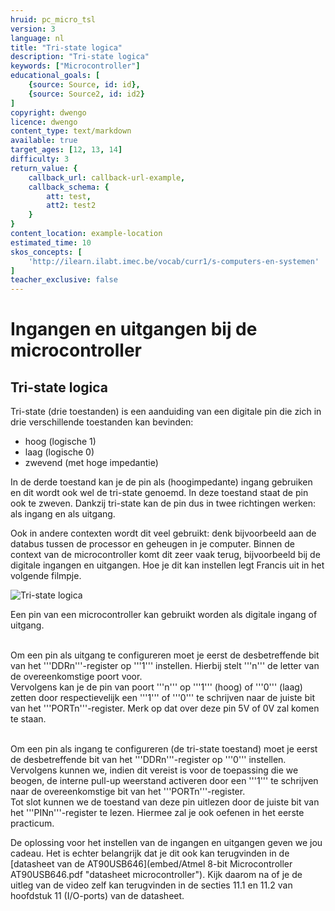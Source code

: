 ```yaml
---
hruid: pc_micro_tsl
version: 3
language: nl
title: "Tri-state logica"
description: "Tri-state logica"
keywords: ["Microcontroller"]
educational_goals: [
    {source: Source, id: id}, 
    {source: Source2, id: id2}
]
copyright: dwengo
licence: dwengo
content_type: text/markdown
available: true
target_ages: [12, 13, 14]
difficulty: 3
return_value: {
    callback_url: callback-url-example,
    callback_schema: {
        att: test,
        att2: test2
    }
}
content_location: example-location
estimated_time: 10
skos_concepts: [
    'http://ilearn.ilabt.imec.be/vocab/curr1/s-computers-en-systemen'
]
teacher_exclusive: false
---
```

# Ingangen en uitgangen bij de microcontroller

## Tri-state logica

Tri-state (drie toestanden) is een aanduiding van een digitale pin die zich in drie verschillende toestanden kan bevinden:

* hoog (logische 1)
* laag (logische 0)
* zwevend (met hoge impedantie)

In de derde toestand kan je de pin als (hoogimpedante) ingang gebruiken en dit wordt ook wel de tri-state genoemd. In deze toestand staat de pin ook te zweven. Dankzij tri-state kan de pin dus in twee richtingen werken: als ingang en als uitgang. 

Ook in andere contexten wordt dit veel gebruikt: denk bijvoorbeeld aan de databus tussen de processor en geheugen in je computer. Binnen de context van de microcontroller komt dit zeer vaak terug, bijvoorbeeld bij de digitale ingangen en uitgangen. Hoe je dit kan instellen legt Francis uit in het volgende filmpje.

![](@youtube/https://www.youtube.com/embed/vkrsgYTuI8A "Tri-state logica")

<div class="alert alert-box alert-success">
Een pin van een microcontroller kan gebruikt worden als digitale ingang of uitgang.<br><br> 

Om een pin als uitgang te configureren moet je eerst de desbetreffende bit van het '''DDRn'''-register op '''1''' instellen. Hierbij stelt '''n''' de letter van de overeenkomstige poort voor.<br>
Vervolgens kan je de pin van poort '''n''' op '''1''' (hoog) of '''0''' (laag) zetten door respectievelijk een '''1''' of '''0''' te schrijven naar de juiste bit van het '''PORTn'''-register. Merk op dat over deze pin 5V of 0V zal komen te staan.<br><br>

Om een pin als ingang te configureren (de tri-state toestand) moet je eerst de desbetreffende bit van het '''DDRn'''-register op '''0''' instellen.<br>
Vervolgens kunnen we, indien dit vereist is voor de toepassing die we beogen, de interne pull-up weerstand activeren door een '''1''' te schrijven naar de overeenkomstige bit van het '''PORTn'''-register.<br>
Tot slot kunnen we de toestand van deze pin uitlezen door de juiste bit van het '''PINn'''-register te lezen. Hiermee zal je ook oefenen in het eerste practicum.
</div>

<div class="alert alert-box alert-danger">
De oplossing voor het instellen van de ingangen en uitgangen geven we jou cadeau. Het is echter belangrijk dat je dit ook kan terugvinden in de [datasheet van de AT90USB646](embed/Atmel 8-bit Microcontroller AT90USB646.pdf "datasheet microcontroller"). Kijk daarom na of je de uitleg van de video zelf kan terugvinden in de secties 11.1 en 11.2 van hoofdstuk 11 (I/O-ports) van de datasheet.
</div>